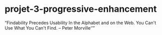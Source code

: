 # projet-3-progressive-enhancement


<q>Findability Precedes Usability In the Alphabet and on the Web. You Can't Use What You Can't Find. – Peter Morville<q>
